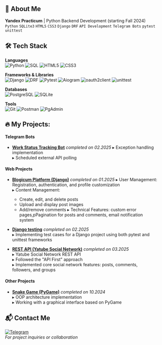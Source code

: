 ## 🚀 About Me

**Yandex Practicum** | Python Backend Development (starting Fall 2024)    
`Python` `SQLite3` `HTML5` `CSS3` `Django` `DRF` `API Development` `Telegram Bots` `pytest` `unittest`

## 🛠 Tech Stack

**Languages**  
![Python](https://img.shields.io/badge/-Python-3776AB?logo=python&logoColor=white)
![SQL](https://img.shields.io/badge/-SQL-003B57?logo=postgresql&logoColor=white)
![HTML5](https://img.shields.io/badge/-HTML5-E34F26?logo=html5&logoColor=white)
![CSS3](https://img.shields.io/badge/-CSS3-1572B6?logo=css3&logoColor=white)

**Frameworks & Libraries**  
![Django](https://img.shields.io/badge/-Django-092E20?logo=django&logoColor=white)
![DRF](https://img.shields.io/badge/-DRF%20(Django%20REST)-8C1D40?logo=django&logoColor=white)
![Pytest](https://img.shields.io/badge/-Pytest-0A9EDC?logo=pytest&logoColor=white)
![Aiogram](https://img.shields.io/badge/-Aiogram-2CA5E0?logo=telegram&logoColor=white)
![oauth2client](https://img.shields.io/badge/-oauth2client-3776AB?logo=python&logoColor=white)
![unittest](https://img.shields.io/badge/-unittest-3776AB?logo=python&logoColor=white)

**Databases**  
![PostgreSQL](https://img.shields.io/badge/-PostgreSQL-4169E1?logo=postgresql&logoColor=white)
![SQLite](https://img.shields.io/badge/-SQLite-003B57?logo=sqlite&logoColor=white)

**Tools**  
![Git](https://img.shields.io/badge/-Git-F05032?logo=git&logoColor=white)
![Postman](https://img.shields.io/badge/-Postman-FF6C37?logo=postman&logoColor=white)
![PgAdmin](https://img.shields.io/badge/-PgAdmin-2C3E50?logo=postgresql&logoColor=white)

## 🔥 My Projects:

#### **Telegram Bots**
- [**Work Status Tracking Bot**](https://github.com/EvgenyKlyukin/homework_bot) *completed on 02.2025*
   ▸ Exception handling implementation  
   ▸ Scheduled external API polling

#### **Web Projects**
- [**Blogicum Platform (Django)**](https://github.com/EvgenyKlyukin/django_sprint4) *completed on 01.2025*
  ▸ User Management: Registration, authentication, and profile customization  
  ▸ Content Management:
     - Create, edit, and delete posts
     - Upload and display post images
     - Add/remove comments
  ▸ Technical Features: custom error pages,pPagination for posts and comments, email notification system

- [**Django testing**](https://github.com/EvgenyKlyukin/django_testing) *completed on 02.2025*  
  ▸ Implementing test cases for a Django project using both pytest and unittest frameworks
 
 - [**REST API (Yatube Social Network)**](https://github.com/EvgenyKlyukin/api_final_yatube) *completed on 03.2025*  
  ▸ Yatube Social Network REST API  
  ▸ Followed the "API First" approach  
  ▸ Implemented core social network features: posts, comments, followers, and groups  

#### **Other Projects**
- [**Snake Game (PyGame)**](https://github.com/EvgenyKlyukin/the_snake#) *completed on 10.2024*  
  ▸ OOP architecture implementation  
  ▸ Working with a graphical interface based on PyGame  



## 📬 Contact Me
[![Telegram](https://img.shields.io/badge/Telegram-2CA5E0?style=for-the-badge&logo=telegram&logoColor=white)](https://t.me/klyukin_evgeny)  
_For project inquiries or collaboration_
